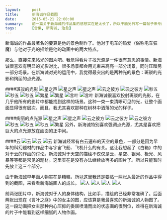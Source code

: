 ```yaml
---
layout:     post
title:      新海诚作品截图
date:       2015-05-21 22:00:00
summary:    前一篇关于新海诚的作品集的感想实在是太长了，所以干脆另外写一篇帖子来专门放一些动画截图。新海诚对于光的捕捉和设置都很匠心独运，所以看动画的时候随手截图都可以作为桌面。（多图预警）
tags:		[合集, 新海诚, 治愈]
---
```

新海诚的作品最著名的要算是他的景色制作了。他对于电车的热爱（俗称电车狂魔）与他对于光的描绘是他的动画中的两大特点。

那么，直接先来帖光的图片吧。我觉得看片子找光源是一件很有意思的事情。新海诚很喜欢有明显的光影对比，很多场景都会用光束来高亮一部分场景，同时压暗另一部分场景。在新海诚对光的运用中，我觉得最突出的是两种光的景色：斑驳的光影和绚丽的点光源。

####斑驳的光影
![星之声](http://drive.google.com/uc?export=view&id=0B_LvKHGr8VjLejVtSDJMc2R0MGM)
![星之声](http://drive.google.com/uc?export=view&id=0B_LvKHGr8VjLaFIyZjhpR29kVVE)
![星之声](http://drive.google.com/uc?export=view&id=0B_LvKHGr8VjLclU0UzRLakRQazg)
![云之彼方](http://drive.google.com/uc?export=view&id=0B_LvKHGr8VjLd2o2QVRLS3NBVDA)
![云之彼方](http://drive.google.com/uc?export=view&id=0B_LvKHGr8VjLSDN6bTFFbkQ4eHM)
![秒五](http://drive.google.com/uc?export=view&id=0B_LvKHGr8VjLb3p1anJHa0hSc2s)
![秒五](http://drive.google.com/uc?export=view&id=0B_LvKHGr8VjLNkxObzFHVG1tXzQ)
![秒五](http://drive.google.com/uc?export=view&id=0B_LvKHGr8VjLYkdGTDJVbEQtSGc)
![繁星](http://drive.google.com/uc?export=view&id=0B_LvKHGr8VjLa0FvVXl3MWhXY1k)
![繁星](http://drive.google.com/uc?export=view&id=0B_LvKHGr8VjLeF9OQ2pJZWh3a3c)
![言叶](http://drive.google.com/uc?export=view&id=0B_LvKHGr8VjLLUIyNXFENGl1TUU)
![言叶](http://drive.google.com/uc?export=view&id=0B_LvKHGr8VjLTXVGUmlQZ09xX3M)
新海诚很喜欢投射斑驳的光影，在几乎他所有的影片中都能找到这样的场景。这种一束一束清晰可见的光，让整个画面显得很有层次。而且，我尤其喜欢那种在树林中洒落的光的样子。

####绚丽的点光源
![星之声](http://drive.google.com/uc?export=view&id=0B_LvKHGr8VjLbDY5RjNZZExnMEU)
![星之声](http://drive.google.com/uc?export=view&id=0B_LvKHGr8VjLd2JCaUlOeGxRTEk)
![云之彼方](http://drive.google.com/uc?export=view&id=0B_LvKHGr8VjLZUVBUnlLaklGWWs)
![云之彼方](http://drive.google.com/uc?export=view&id=0B_LvKHGr8VjLaUM1NWNTQk1IbFU)
![云之彼方](http://drive.google.com/uc?export=view&id=0B_LvKHGr8VjLaW9NSE9qQWZXNkk)
![秒五](http://drive.google.com/uc?export=view&id=0B_LvKHGr8VjLMHVJYXNnQ3ladDQ)
![秒五](http://drive.google.com/uc?export=view&id=0B_LvKHGr8VjLdUlFQkUzLTBUZFU)
![秒五](http://drive.google.com/uc?export=view&id=0B_LvKHGr8VjLNGhEcUJDMlI1THM)
![繁星](http://drive.google.com/uc?export=view&id=0B_LvKHGr8VjLeDhlQWVKUEdRQmc)
另外，新海诚特别喜欢强调点光源，尤其是喜欢把巨大的点光源放在画面的正中间。

####云
![云](http://drive.google.com/uc?export=view&id=0B_LvKHGr8VjLTnhFbHl2aFNJNUU)
![云](http://drive.google.com/uc?export=view&id=0B_LvKHGr8VjLTlJiOXJvZDA2S1U)
![云](http://drive.google.com/uc?export=view&id=0B_LvKHGr8VjLcHlmUGctYkkxSHM)
新海诚经常有白云遍布的天空的景色，一部分是因为早年的科幻题材的作品中与宇宙飞船、飞机什么的有关。这让我想起了《白箱》中的对于云的作画的讨论。新海诚对于天空的描绘不仅仅是云，星空、银河、极光、风暴等等都是常见的题材。这里实在是没有办法继续放再多的图片了。所以只能暂时先放上这三个部分。

由于新海诚早年画人物实在是糟糕，所以这里我还是要贴一两张从最近的作品中得到的截图，来看看新海诚画人的成长。
![人](http://drive.google.com/uc?export=view&id=0B_LvKHGr8VjLQWtYNkNqZDVob0E)
![人](http://drive.google.com/uc?export=view&id=0B_LvKHGr8VjLUUoteWdyS043c3M)
![人](http://drive.google.com/uc?export=view&id=0B_LvKHGr8VjLRkZHUXZpbXIxVUU)
![人](http://drive.google.com/uc?export=view&id=0B_LvKHGr8VjLNGxJTFBPZFc4djg)

前两张图片中，新海诚对于人的身体结构，比如手，描绘的已经非常准确了。后面两张出现在《言叶之庭》中的女主的图，应该算是我最喜欢的新海诚的人物图了。这一段动画把女主那种内心压抑的委屈喷涌而出的状态画的很到位，难得在新海诚的片子中能看到这样细腻的人物作画。